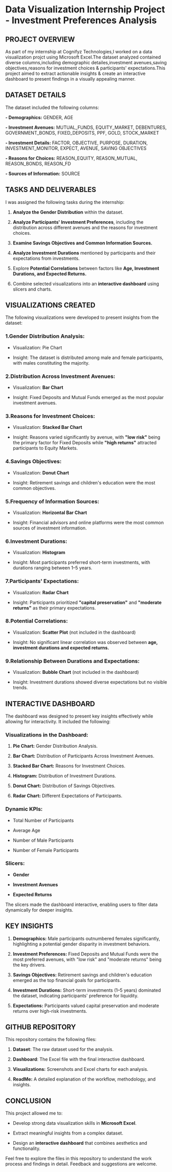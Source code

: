 # Data Visualization Internship Project - Investment Preferences Analysis
## PROJECT OVERVIEW

As part of my internship at Cognifyz Technologies,I worked on a data visualization projct using Microsoft Excel.The dataset analyzed contained diverse columns,including demographic detailes,investment avenues,saving objectives,reasons for investment choices & participants' expectations.This project aimed to extract actionable insights & create an interactive dashboard to present findings in a visually appealing manner.

## DATASET DETAILS

The dataset included the following columns:

**- Demographics:** GENDER, AGE

**- Investment Avenues:** MUTUAL_FUNDS, EQUITY_MARKET, DEBENTURES, GOVERNMENT_BONDS, FIXED_DEPOSITS, PPF, GOLD, STOCK_MARKET

**- Investment Details:** FACTOR, OBJECTIVE, PURPOSE, DURATION, INVESTMENT_MONITOR, EXPECT, AVENUE, SAVING OBJECTIVES

**- Reasons for Choices:** REASON_EQUITY, REASON_MUTUAL, REASON_BONDS, REASON_FD

**- Sources of Information:** SOURCE

## TASKS AND DELIVERABLES

I was assigned the following tasks during the internship:

1. **Analyze the Gender Distribution** within the dataset.

2. **Analyze Participants' Investment Preferences**, including the distribution across different avenues and the reasons for investment choices.

3. **Examine Savings Objectives and Common Information Sources.**

4. **Analyze Investment Durations** mentioned by participants and their expectations from investments.

5. Explore **Potential Correlations** between factors like **Age, Investment Durations, and Expected Returns.**

6. Combine selected visualizations into an **interactive dashboard** using slicers and charts.

## VISUALIZATIONS CREATED

The following visualizations were developed to present insights from the dataset:

### 1.Gender Distribution Analysis:

- Visualization: Pie Chart

- Insight: The dataset is distributed among male and female participants, with males constituting the majority.

### 2.Distribution Across Investment Avenues:

 - Visualization: **Bar Chart**

 - Insight: Fixed Deposits and Mutual Funds emerged as the most popular investment avenues.

### 3.Reasons for Investment Choices:

 - Visualization: **Stacked Bar Chart**

 - Insight: Reasons varied significantly by avenue, with  **"low risk"** being the primary factor for Fixed Deposits while **"high returns"** attracted participants to Equity Markets.

### 4.Savings Objectives:

- Visualization: **Donut Chart**

- Insight: Retirement savings and children's education were the most common objectives.

### 5.Frequency of Information Sources:

- Visualization: **Horizontal Bar Chart**

- Insight: Financial advisors and online platforms were the most common sources of investment information.

### 6.Investment Durations:

- Visualization: **Histogram**

- Insight: Most participants preferred short-term investments, with durations ranging between 1–5 years.

### 7.Participants' Expectations:

- Visualization: **Radar Chart**

- Insight: Participants prioritized **"capital preservation"** and **"moderate returns"** as their primary expectations.

### 8.Potential Correlations:

- Visualization: **Scatter Plot** (not included in the dashboard)

- Insight: No significant linear correlation was observed between **age, investment durations and expected returns.**

### 9.Relationship Between Durations and Expectations:

- Visualization: **Bubble Chart** (not included in the dashboard)

- Insight: Investment durations showed diverse expectations but no visible trends.

## INTERACTIVE DASHBOARD

The dashboard was designed to present key insights effectively while allowing for interactivity. It included the following:

### Visualizations in the Dashboard:

1. **Pie Chart:** Gender Distribution Analysis.

2. **Bar Chart:** Distribution of Participants Across Investment Avenues.

3. **Stacked Bar Chart:** Reasons for Investment Choices.

4. **Histogram:** Distribution of Investment Durations.

5. **Donut Chart:** Distribution of Savings Objectives.

6. **Radar Chart:** Different Expectations of Participants.

### Dynamic KPIs:

- Total Number of Participants

- Average Age

- Number of Male Participants

- Number of Female Participants

### Slicers:

- **Gender**

- **Investment Avenues**

- **Expected Returns**

The slicers made the dashboard interactive, enabling users to filter data dynamically for deeper insights.

## KEY INSIGHTS

1. **Demographics:** Male participants outnumbered females significantly, highlighting a potential gender disparity in investment behaviors.

2. **Investment Preferences:** Fixed Deposits and Mutual Funds were the most preferred avenues, with "low risk" and "moderate returns" being the key drivers.

3. **Savings Objectives:** Retirement savings and children's education emerged as the top financial goals for participants.

4. **Investment Durations:** Short-term investments (1–5 years) dominated the dataset, indicating participants' preference for liquidity.

5. **Expectations:** Participants valued capital preservation and moderate returns over high-risk investments.

## GITHUB REPOSITORY

This repository contains the following files:

1. **Dataset**: The raw dataset used for the analysis.

2. **Dashboard**: The Excel file with the final interactive dashboard.

3. **Visualizations:** Screenshots and Excel charts for each analysis.

4. **ReadMe:** A detailed explanation of the workflow, methodology, and insights.

## CONCLUSION

This project allowed me to:

- Develop strong data visualization skills in **Microsoft Excel**.

- Extract meaningful insights from a complex dataset.

- Design an **interactive dashboard** that combines aesthetics and functionality.

Feel free to explore the files in this repository to understand the work process and findings in detail. Feedback and suggestions are welcome.
